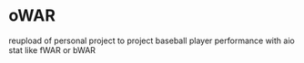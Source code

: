# oWAR
reupload of personal project to project baseball player performance with aio stat like fWAR or bWAR
